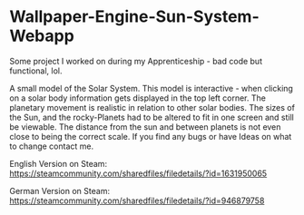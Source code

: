 # Wallpaper-Engine-Sun-System-Webapp
Some project I worked on during my Apprenticeship - bad code but functional, lol.

A small model of the Solar System. This model is interactive - when clicking on a solar body information gets displayed in the top left corner. The planetary movement is realistic in relation to other solar bodies. The sizes of the Sun, and the rocky-Planets had to be altered to fit in one screen and still be viewable. The distance from the sun and between planets is not even close to being the correct scale.
If you find any bugs or have Ideas on what to change contact me.


English Version on Steam: https://steamcommunity.com/sharedfiles/filedetails/?id=1631950065

German Version on Steam: https://steamcommunity.com/sharedfiles/filedetails/?id=946879758

